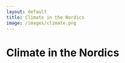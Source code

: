 ```yaml
---
layout: default
title: Climate in the Nordics
image: /images/climate.png
---
```


# Climate in the Nordics

